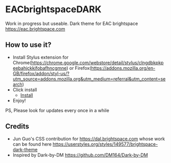 # EACbrightspaceDARK
Work in progress but useable. Dark theme for EAC brightspace https://eac.brightspace.com

## How to use it?
* Install Stylus extension for Chrome(https://chrome.google.com/webstore/detail/stylus/clngdbkpkpeebahjckkjfobafhncgmne) or Firefox(https://addons.mozilla.org/en-GB/firefox/addon/styl-us/?utm_source=addons.mozilla.org&utm_medium=referral&utm_content=search)
* Click install 
  * [Install](https://raw.githubusercontent.com/TheMadRuffian/EACbrightspaceDARK/main/brightspaceDARK.user.css)
* Enjoy!

PS, Please look for updates every once in a while

## Credits
* Jun Guo's CSS contribution for https://dal.brightspace.com whose work can be found here https://userstyles.org/styles/149577/brightspace-dark-theme 
* Inspired by Dark-by-DM https://github.com/DM164/Dark-by-DM
